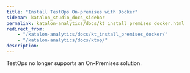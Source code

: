 ```yaml
---
title: "Install TestOps On-premises with Docker" 
sidebar: katalon_studio_docs_sidebar
permalink: katalon-analytics/docs/kt_install_premises_docker.html 
redirect_from:
    - "/katalon-analytics/docs/kt_install_premises_docker/"
    - "/katalon-analytics/docs/ktop/"
description: 
---
```


TestOps no longer supports an On-Premises solution.